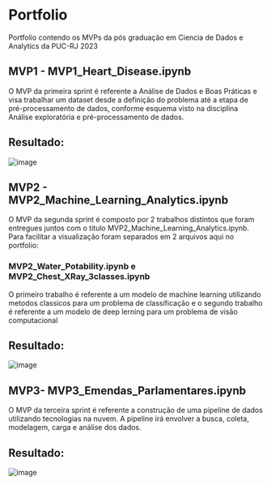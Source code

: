 # Portfolio
Portfolio contendo os MVPs da pós graduação em Ciencia de Dados e Analytics da PUC-RJ 2023

## MVP1 - MVP1_Heart_Disease.ipynb

O MVP da primeira sprint é referente a Análise de Dados e Boas Práticas e visa trabalhar um dataset desde a definição do problema até a etapa de pré-processamento de dados, conforme esquema visto na disciplina Análise exploratória e pré-processamento de dados.

## Resultado:

![image](https://github.com/JGCMachado/Portfolio/assets/131912786/b524b476-7455-4801-a156-ac2e8c299d5b)


## MVP2 - MVP2_Machine_Learning_Analytics.ipynb

O MVP da segunda sprint é composto por 2 trabalhos distintos que foram entregues juntos com o titulo MVP2_Machine_Learning_Analytics.ipynb. Para facilitar a visualização foram separados em 2 arquivos aqui no portfolio:

  ### MVP2_Water_Potability.ipynb e MVP2_Chest_XRay_3classes.ipynb

O primeiro trabalho é referente a um modelo de machine learning utilizando metodos classicos para um problema de classificação e o segundo trabalho é referente a um modelo de deep lerning para um problema de visão computacional

## Resultado:

![image](https://github.com/JGCMachado/Portfolio/assets/131912786/addef928-3f22-4239-8a5c-edb049301df1)


## MVP3- MVP3_Emendas_Parlamentares.ipynb

O MVP da terceira sprint é referente a construção de uma pipeline de dados utilizando tecnologias na nuvem. A pipeline irá envolver a busca, coleta, modelagem, carga e análise dos dados.

## Resultado:

![image](https://github.com/JGCMachado/Portfolio/assets/131912786/77a6b658-0319-4822-920f-c82a8a09aa3c)
